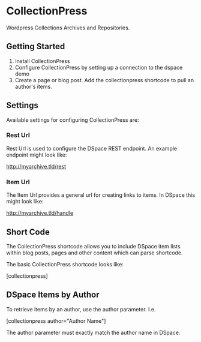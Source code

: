 # CollectionPress
Wordpress Collections Archives and Repositories.

## Getting Started

1. Install CollectionPress
2. Configure CollectionPress by setting up a connection to the dspace demo
3. Create a page or blog post. Add the collectionpress shortcode to pull an author's items.

## Settings

Available settings for configuring CollectionPress are:  

### Rest Url
Rest Url is used to configure the DSpace REST endpoint. An example endpoint might look like:

http://myarchive.tld/rest

### Item Url
The Item Url provides a general url for creating links to items. In DSpace this might look like:

http://myarchive.tld/handle

## Short Code

The CollectionPress shortcode allows you to include DSpace item lists within blog posts, pages and other content which can parse shortcode.

The basic CollectionPress shortcode looks like:

[collectionpress]

## DSpace Items by Author

To retrieve items by an author, use the author parameter. I.e.

[collectionpress author="Author Name"]

The author parameter must exactly match the author name in DSpace.